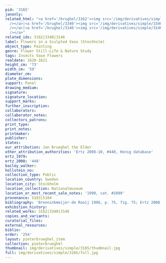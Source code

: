 ```yaml
---
pid: '3165'
janonly: 
related_html: "<a href='/brughel/3162'><img src='/img/derivatives/simple/3162/thumbnail.jpg'
  /></a>|<a href='/brughel/3340'><img src='/img/derivatives/simple/3340/thumbnail.jpg'
  /></a>|<a href='/brughel/3146'><img src='/img/derivatives/simple/3146/thumbnail.jpg'
  /></a>"
related_ids: 3162|3340|3146
label: Flowers in a Sculpted Vase (Stockholm)
object_type: Painting
genre: Flower Still-Life & Nature Study
tags: Insects Vase Flowers
realdate: 1620-1621
height_cm: '73'
width_cm: '59'
diameter_cm: 
plate_dimensions: 
support: Panel
drawing_medium: 
signature: 
signature_location: 
support_marks: 
further_inscription: 
collaborators: 
collaborator_notes: 
collectors_patrons: 
print_type: 
print_notes: 
printmaker: 
publisher: 
states: 
our_attribution: Jan Brueghel the Elder
other_attribution_authorities: 'Ertz 2008-10, #448, Honig database'
ertz_1979: 
ertz_2008: '448'
bailey_walker: 
hollstein_no: 
collection_type: Public
location_country: Sweden
location_city: Stockholm
location_collection: Nationalmuseum
location_or_most_recent_sale_notes: '1990, cat. #1099'
provenance: 5183|5184
bibliography: 'Brenninkmeijer-de Rooij 1996, p. 75, fig. 75; Ertz 2008-10, cat. #448'
exhibition_history: 
related_works: 3162|3340|3146
copies_and_variants: 
curatorial_files: 
external_resources: 
biblio: 
order: '254'
layout: pieterbrueghel_item
collection: pieterbrueghel
thumbnail: img/derivatives/simple/3165/thumbnail.jpg
full: img/derivatives/simple/3165/full.jpg
---
```

